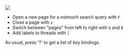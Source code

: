 

<a href="https://raw.githubusercontent.com/gauteh/astroid/master/doc/astroid-searching.png">
    <img src="https://raw.githubusercontent.com/gauteh/astroid/master/doc/astroid-searching.png">
  </a>

 * Open a new page for a notmuch search query with `F`
 * Close a page with `x`
 * Switch between "pages" from left to right with `b` and `B`
 * Add labels to threads with `l`

As usual, press '?' to get a list of key bindings.
